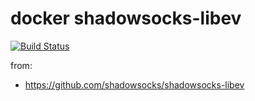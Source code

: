 # docker shadowsocks-libev

[![Build Status](https://travis-ci.com/xyzrlee/docker-shadowsocks-libev.svg?branch=master)](https://travis-ci.com/xyzrlee/docker-shadowsocks-libev)

from:
- https://github.com/shadowsocks/shadowsocks-libev
